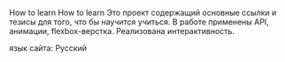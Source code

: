 How to learn
How to learn Это проект содержащий основные ссылки и тезисы для того, что бы научится учиться. В работе применены API, анимации, flexbox-верстка. Реализована интерактивность.


язык сайта: Русский
